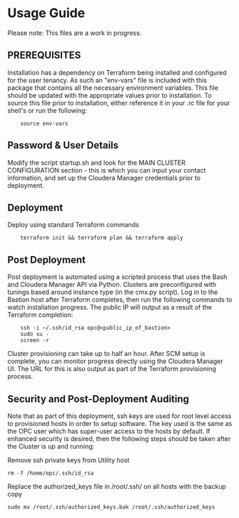# Usage Guide
Please note: This files are a work in progress.

## PREREQUISITES

Installation has a dependency on Terraform being installed and configured for the user tenancy.   As such an "env-vars" file is included with this package that contains all the necessary environment variables.  This file should be updated with the appropriate values prior to installation.  To source this file prior to installation, either reference it in your .rc file for your shell's or run the following:

        source env-vars

## Password & User Details

Modify the script startup.sh and look for the MAIN CLUSTER CONFIGURATION section - this is which you can input your contact information, and set up the Cloudera Manager credentials prior to deployment.

## Deployment

Deploy using standard Terraform commands

        terraform init && terraform plan && terraform apply

## Post Deployment

Post deployment is automated using a scripted process that uses the Bash and Cloudera Manager API via Python.  Clusters are preconfigured with tunings based around instance type (in the cmx.py script).  Log in to the Bastion host after Terraform completes, then run the following commands to watch installation progress.  The public IP will output as a result of the Terraform completion:

        ssh -i ~/.ssh/id_rsa opc@<public_ip_of_bastion>
        sudo su -
        screen -r

Cluster provisioning can take up to half an hour.  After SCM setup is complete, you can monitor progress  directly using the Cloudera Manager UI.  The URL for this is also output as part of the Terraform provisioning process.

## Security and Post-Deployment Auditing

Note that as part of this deployment, ssh keys are used for root level access to provisioned hosts in order to setup software.  The key used is the same as the OPC user which has super-user access to the hosts by default.   If enhanced security is desired, then the following steps should be taken after the Cluster is up and running:

Remove ssh private keys from Utility host 

	rm -f /home/opc/.ssh/id_rsa

Replace the authorized_keys file in /root/.ssh/ on all hosts with the backup copy 

	sudo mv /root/.ssh/authorized_keys.bak /root/.ssh/authorized_keys
